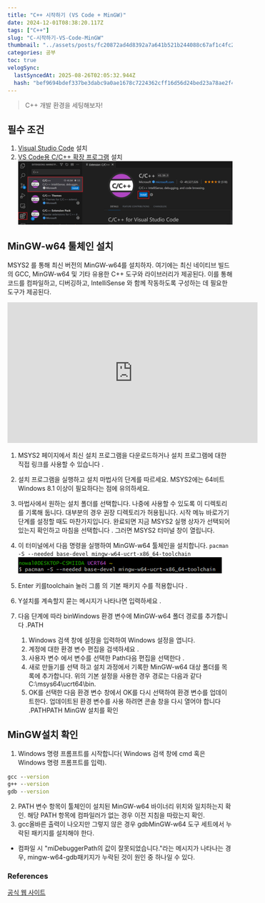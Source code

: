 ```yaml
---
title: "C++ 시작하기 (VS Code + MinGW)"
date: 2024-12-01T08:38:20.117Z
tags: ["C++"]
slug: "C-시작하기-VS-Code-MinGW"
thumbnail: "../assets/posts/fc20872ad4d8392a7a641b521b244088c67af1c4fc26d71cbe5d8780e72963d5.png"
categories: 공부
toc: true
velogSync:
  lastSyncedAt: 2025-08-26T02:05:32.944Z
  hash: "bef9694bdef337be3dabc9a0ae1678c7224362cff16d56d24bed23a78ae2f4a7"
---
```


> C++ 개발 환경을 세팅해보자!

## 필수 조건
1. [Visual Studio Code](https://code.visualstudio.com/download) 설치
2. [VS Code용 C/C++ 확장 프로그램](https://marketplace.visualstudio.com/items?itemName=ms-vscode.cpptools) 설치![](/assets/posts/fc20872ad4d8392a7a641b521b244088c67af1c4fc26d71cbe5d8780e72963d5.png)

## MinGW-w64 툴체인 설치
MSYS2 를 통해 최신 버전의 MinGW-w64를 설치하자. 여기에는 최신 네이티브 빌드의 GCC, MinGW-w64 및 기타 유용한 C++ 도구와 라이브러리가 제공된다. 이를 통해 코드를 컴파일하고, 디버깅하고, IntelliSense 와 함께 작동하도록 구성하는 데 필요한 도구가 제공된다.

<iframe width="560" height="315" src="https://www.youtube-nocookie.com/embed/oC69vlWofJQ" title="Windows에서 C++ 코드를 빌드하기 위한 MinGW 설치" frameborder="0" allow="accelerometer; autoplay; clipboard-write; encrypted-media; gyroscope; picture-in-picture; web-share" allowfullscreen=""></iframe>

1. MSYS2 페이지에서 최신 설치 프로그램을 다운로드하거나 설치 프로그램에 대한 직접 링크를 사용할 수 있습니다 .

2. 설치 프로그램을 실행하고 설치 마법사의 단계를 따르세요. MSYS2에는 64비트 Windows 8.1 이상이 필요하다는 점에 유의하세요.

3. 마법사에서 원하는 설치 폴더를 선택합니다. 나중에 사용할 수 있도록 이 디렉토리를 기록해 둡니다. 대부분의 경우 권장 디렉토리가 허용됩니다. 시작 메뉴 바로가기 단계를 설정할 때도 마찬가지입니다. 완료되면 지금 MSYS2 실행 상자가 선택되어 있는지 확인하고 마침을 선택합니다 . 그러면 MSYS2 터미널 창이 열립니다.

4. 이 터미널에서 다음 명령을 실행하여 MinGW-w64 툴체인을 설치합니다.
`pacman -S --needed base-devel mingw-w64-ucrt-x86_64-toolchain`
![](/assets/posts/be4458aa4760bab7b4ef8882c138328875a901a6fdd08ad195861a3a62cda8fc.png)

5. Enter 키를toolchain 눌러 그룹 의 기본 패키지 수를 적용합니다 .

6. Y설치를 계속할지 묻는 메시지가 나타나면 입력하세요 .

7. 다음 단계에 따라 binWindows 환경 변수에 MinGW-w64 폴더 경로를 추가합니다 .PATH
   1. Windows 검색 창에 설정을 입력하여 Windows 설정을 엽니다.
   2. 계정에 대한 환경 변수 편집을 검색하세요 .
   3. 사용자 변수 에서 변수를 선택한 Path다음 편집을 선택한다 .
   4.  새로 만들기를 선택 하고 설치 과정에서 기록한 MinGW-w64 대상 폴더를 목록에 추가합니다. 위의 기본 설정을 사용한 경우 경로는 다음과 같다 C:\msys64\ucrt64\bin.
   5. OK를 선택한 다음 환경 변수 창에서 OK를 다시 선택하여 환경 변수를 업데이트한다. 업데이트된 환경 변수를 사용 하려면 콘솔 창을 다시 열어야 합니다 .PATHPATH
MinGW 설치를 확인

## MinGW설치 확인
1. Windows 명령 프롬프트를 시작합니다( Windows 검색 창에 cmd 혹은 Windows 명령 프롬프트를 입력).
```cmd
gcc --version
g++ --version
gdb --version
```
2. PATH 변수 항목이 툴체인이 설치된 MinGW-w64 바이너리 위치와 일치하는지 확인. 해당 PATH 항목에 컴파일러가 없는 경우 이전 지침을 따랐는지 확인.
3. gcc올바른 출력이 나오지만 그렇지 않은 경우 gdbMinGW-w64 도구 세트에서 누락된 패키지를 설치해야 한다.
- 컴파일 시 "miDebuggerPath의 값이 잘못되었습니다."라는 메시지가 나타나는 경우, mingw-w64-gdb패키지가 누락된 것이 원인 중 하나일 수 있다.

### References
[공식 웹 사이트](https://code.visualstudio.com/docs/cpp/config-mingw#_prerequisites)
